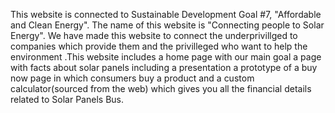 This website is connected to Sustainable Development Goal #7, "Affordable and Clean Energy". The name of this website is "Connecting people to Solar Energy". We have made this website to connect the underprivillged to companies which provide them and the privilleged who want to help the environment .This website includes a home page with our main goal a page with facts about solar panels including a presentation a prototype of a buy now page in which consumers buy a product and a custom calculator(sourced from the web) which gives you all the financial details related to Solar Panels Bus.
